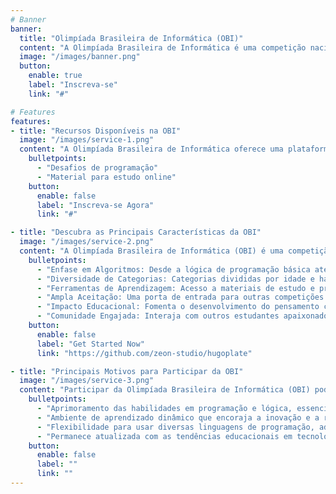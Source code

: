 ```yaml
---
# Banner
banner:
  title: "Olimpíada Brasileira de Informática (OBI)"
  content: "A Olimpíada Brasileira de Informática é uma competição nacional que desafia estudantes de todo o país a explorarem seus conhecimentos em programação e resolução de problemas. Participe e descubra oportunidades para aprimorar suas habilidades e competir em um nível nacional."
  image: "/images/banner.png"
  button:
    enable: true
    label: "Inscreva-se"
    link: "#"

# Features
features:
- title: "Recursos Disponíveis na OBI"
  image: "/images/service-1.png"
  content: "A Olimpíada Brasileira de Informática oferece uma plataforma rica em recursos educacionais e desafios que ajudam a aprimorar as habilidades em programação e lógica dos estudantes."
    bulletpoints:
      - "Desafios de programação"
      - "Material para estudo online"
    button:
      enable: false
      label: "Inscreva-se Agora"
      link: "#"

- title: "Descubra as Principais Características da OBI"
  image: "/images/service-2.png"
  content: "A Olimpíada Brasileira de Informática (OBI) é uma competição de programação essencial para estudantes que buscam desafiar e aprimorar suas habilidades computacionais. Conheça alguns dos principais aspectos e benefícios para os participantes:"
    bulletpoints:
      - "Enfase em Algoritmos: Desde a lógica de programação básica até algoritmos complexos."
      - "Diversidade de Categorias: Categorias divididas por idade e habilidade, garantindo um campo de jogo nivelado."
      - "Ferramentas de Aprendizagem: Acesso a materiais de estudo e problemas de anos anteriores."
      - "Ampla Aceitação: Uma porta de entrada para outras competições nacionais e internacionais de informática."
      - "Impacto Educacional: Fomenta o desenvolvimento do pensamento crítico e habilidades de resolução de problemas."
      - "Comunidade Engajada: Interaja com outros estudantes apaixonados por computação em todo o Brasil."
    button:
      enable: false
      label: "Get Started Now"
      link: "https://github.com/zeon-studio/hugoplate"

- title: "Principais Motivos para Participar da OBI"
  image: "/images/service-3.png"
  content: "Participar da Olimpíada Brasileira de Informática (OBI) pode ser uma experiência transformadora para estudantes interessados em computação. Aqui estão os principais motivos para se envolver:"
    bulletpoints:
      - "Aprimoramento das habilidades em programação e lógica, essenciais para o futuro acadêmico e profissional."
      - "Ambiente de aprendizado dinâmico que encoraja a inovação e a resolução criativa de problemas."
      - "Flexibilidade para usar diversas linguagens de programação, adaptando-se a diferentes níveis de habilidade."
      - "Permanece atualizada com as tendências educacionais em tecnologia, preparando os participantes para desafios globais."
    button:
      enable: false
      label: ""
      link: ""
---
```

